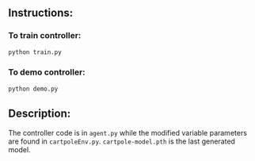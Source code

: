 ## Instructions:

### To train controller:
```py
python train.py
```

### To demo controller:
```py
python demo.py
```

## Description:

The controller code is in `agent.py` while the modified variable parameters are found in `cartpoleEnv.py`. `cartpole-model.pth` is the last generated model. 